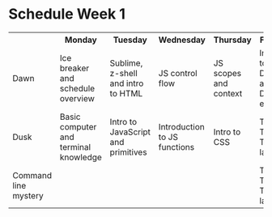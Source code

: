 # Schedule Week 1

<table>
  <tr>
    <th></th>
    <th>Monday</th>
    <th>Tuesday</th>
    <th>Wednesday</th>
    <th>Thursday</th>
    <th>Friday</th>
  </tr>
  <tr>
    <td>Dawn</td>
    <td>Ice breaker and schedule overview</td>
    <td>Sublime, z-shell and intro to HTML</td>
    <td>JS control flow</td>
    <td>JS scopes and context</td>
    <td>Intro to DOM and DOM events</td>
  </tr>
  <tr>
    <td>Dusk</td>
    <td>Basic computer and terminal knowledge</td>
    <td>Intro to JavaScript and primitives</td>
    <td>Introduction to JS functions</td>
    <td>Intro to CSS</td>
    <td>Tic Tac Toe lab</td>
  </tr>
  <tr>
    <td>Command line mystery</td>
    <td></td>
    <td></td>
    <td></td>
    <td></td>
    <td>Tic Tac Toe lab</td>
  </tr>
</table>
